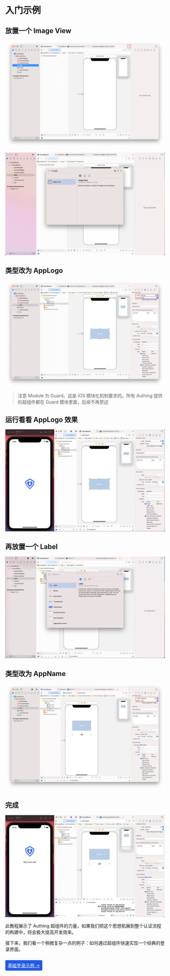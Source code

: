 # 入门示例

<LastUpdated/>

## 放置一个 Image View

![](./../images/applogo1.png)

![](./../images/applogo2.png)

## 类型改为 AppLogo

![](./../images/applogo3.png)

>注意 Module 为 Guard。这是 iOS 模块化机制要求的。所有 Authing 提供的超组件都在 Guard 模块里面，后续不再赘述

## 运行看看 AppLogo 效果

![](./../images/applogo4.png)

## 再放置一个 Label

![](./../images/appname1.png)

## 类型改为 AppName

![](./../images/appname2.png)

## 完成

![](./../../images/first_done.png)

此教程展示了 Authing 超组件的力量，如果我们把这个思想拓展到整个认证流程的构建中，将会极大提高开发效率。

接下来，我们看一个稍微复杂一点的例子：如何通过超组件快速实现一个经典的登录界面。

<br>
<span style="background-color: #215ae5;a:link:color:#FFF;padding:8px;border-radius: 4px;"><a href="./basic-login.html" style="color:#FFF;">基础登录示例 →</a>
</span>